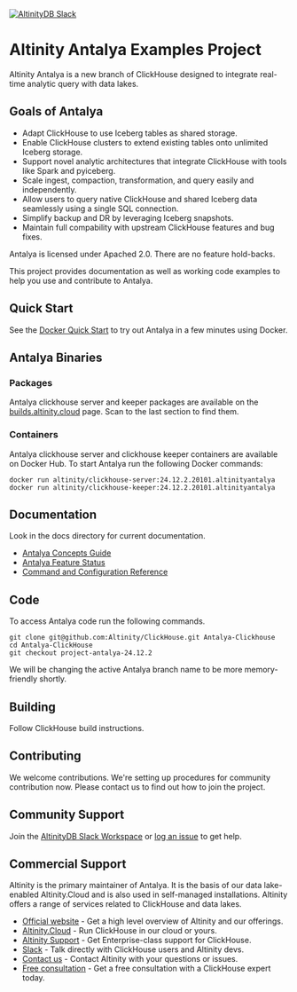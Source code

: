 <a href="https://altinity.com/slack">
  <img src="https://img.shields.io/static/v1?logo=slack&logoColor=959DA5&label=Slack&labelColor=333a41&message=join%20conversation&color=3AC358" alt="AltinityDB Slack" />
</a>

# Altinity Antalya Examples Project

Altinity Antalya is a new branch of ClickHouse designed to integrate
real-time analytic query with data lakes. 

## Goals of Antalya

* Adapt ClickHouse to use Iceberg tables as shared storage.
* Enable ClickHouse clusters to extend existing tables onto unlimited
Iceberg storage.  
* Support novel analytic architectures that integrate ClickHouse
with tools like Spark and pyiceberg.  
* Scale ingest, compaction, transformation, and query easily and 
independently.  
* Allow users to query native ClickHouse and shared Iceberg data 
seamlessly using a single SQL connection.
* Simplify backup and DR by leveraging Iceberg snapshots.
* Maintain full compability with upstream ClickHouse features and
bug fixes.

Antalya is licensed under Apached 2.0. There are no feature hold-backs. 

This project provides documentation as well as working code examples 
to help you use and contribute to Antalya. 

## Quick Start

See the [Docker Quick Start](./docker/README.md) to try out Antalya in
a few minutes using Docker.

## Antalya Binaries

### Packages

Antalya clickhouse server and keeper packages are available on the 
[builds.altinity.cloud](https://builds.altinity.cloud/) page. Scan to the last 
section to find them. 

### Containers

Antalya clickhouse server and clickhouse keeper containers are available
on Docker Hub. To start Antalya run the following Docker commands:

```
docker run altinity/clickhouse-server:24.12.2.20101.altinityantalya
docker run altinity/clickhouse-keeper:24.12.2.20101.altinityantalya
```

## Documentation

Look in the docs directory for current documentation. 

* [Antalya Concepts Guide](docs/concepts.md) 
* [Antalya Feature Status](docs/feature-status.md) 
* [Command and Configuration Reference](docs/reference.md)

## Code

To access Antalya code run the following commands. 

```
git clone git@github.com:Altinity/ClickHouse.git Antalya-Clickhouse
cd Antalya-ClickHouse
git checkout project-antalya-24.12.2
```

We will be changing the active Antalya branch name to be more 
memory-friendly shortly. 

## Building

Follow ClickHouse build instructions. 

## Contributing

We welcome contributions. We're setting up procedures for community
contribution now. Please contact us to find out how to join the project.

## Community Support

Join the [AltinityDB Slack Workspace](https://altinity.com/slack) or 
[log an issue](https://github.com/Altinity-Research/antalya-examples/issues) to get help. 

## Commercial Support

Altinity is the primary maintainer of Antalya. It is the basis of our data 
lake-enabled Altinity.Cloud and is also used in self-managed installations. 
Altinity offers a range of services related to ClickHouse and data lakes. 

- [Official website](https://altinity.com/) - Get a high level overview of Altinity and our offerings.
- [Altinity.Cloud](https://altinity.com/cloud-database/) - Run ClickHouse in our cloud or yours.
- [Altinity Support](https://altinity.com/support/) - Get Enterprise-class support for ClickHouse.
- [Slack](https://altinity.com/slack) - Talk directly with ClickHouse users and Altinity devs.
- [Contact us](https://hubs.la/Q020sH3Z0) - Contact Altinity with your questions or issues.
- [Free consultation](https://hubs.la/Q020sHkv0) - Get a free consultation with a ClickHouse expert today.
